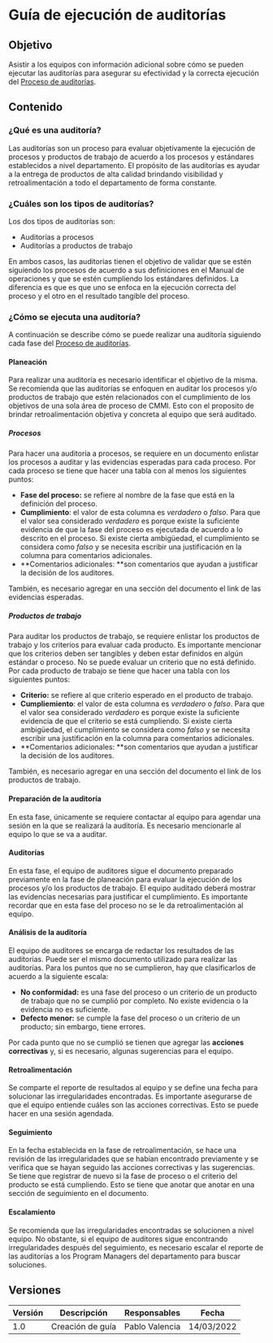 # Guía de ejecución de auditorías

## Objetivo

Asistir a los equipos con información adicional sobre cómo se pueden ejecutar
las auditorías para asegurar su efectividad y la correcta ejecución del
[Proceso de auditorías](../Procesos/Auditorias.md).

## Contenido

### ¿Qué es una auditoría?

Las auditorías son un proceso para evaluar objetivamente la ejecución de
procesos y productos de trabajo de acuerdo a los procesos y estándares
establecidos a nivel departamento. El propósito de las auditorías es ayudar a la
entrega de productos de alta calidad brindando visibilidad y retroalimentación a
todo el departamento de forma constante.

### ¿Cuáles son los tipos de auditorías?

Los dos tipos de auditorías son:

- Auditorías a procesos
- Auditorías a productos de trabajo

En ambos casos, las auditorías tienen el objetivo de validar que se estén
siguiendo los procesos de acuerdo a sus definiciones en el Manual de operaciones
y que se estén cumpliendo los estándares definidos. La diferencia es que es que
uno se enfoca en la ejecución correcta del proceso y el otro en el resultado
tangible del proceso.

### ¿Cómo se ejecuta una auditoría?

A continuación se describe cómo se puede realizar una auditoría siguiendo cada
fase del [Proceso de auditorías](../Procesos/Auditorias.md).

#### Planeación

Para realizar una auditoría es necesario identificar el objetivo de la misma. Se
recomienda que las auditorías se enfoquen en auditar los procesos y/o productos
de trabajo que estén relacionados con el cumplimiento de los objetivos de una
sola área de proceso de CMMI. Esto con el proposito de brindar retroalimentación
objetiva y concreta al equipo que será auditado.

##### Procesos

Para hacer una auditoría a procesos, se requiere en un documento enlistar los
procesos a auditar y las evidencias esperadas para cada proceso. Por cada proceso
se tiene que hacer una tabla con al menos los siguientes puntos:

- **Fase del proceso:** se refiere al nombre de la fase que está en la
definición del proceso.
- **Cumplimiento**: el valor de esta columna es *verdadero* o *falso*. Para que
el valor sea considerado *verdadero* es porque existe la suficiente evidencia de que
la fase del proceso es ejecutada de acuerdo a lo descrito en el proceso. Si
existe cierta ambigüedad, el cumplimiento se considera como *falso* y se
necesita escribir una justificación en la columna para comentarios adicionales.
- **Comentarios adicionales: **son comentarios que ayudan a justificar la
decisión de los auditores.

También, es necesario agregar en una sección del documento el link de las
evidencias esperadas.

##### Productos de trabajo

Para auditar los productos de trabajo, se requiere enlistar los productos de
trabajo y los criterios para evaluar cada producto. Es importante mencionar que
los criterios deben ser tangibles y deben estar definidos en algún estándar o
proceso. No se puede evaluar un criterio que no está definido. Por cada
producto de trabajo se tiene que hacer una tabla con los siguientes puntos:

- **Criterio:** se refiere al que criterio esperado en el producto de trabajo.
- **Cumpliemiento**: el valor de esta columna es *verdadero* o *falso*. Para que
el valor sea considerado *verdadero* es porque existe la suficiente evidencia de que
el criterio se está cumpliendo. Si existe cierta ambigüedad, el cumplimiento se
considera como *falso* y se necesita escribir una justificación en la columna
para comentarios adicionales.
- **Comentarios adicionales: **son comentarios que ayudan a justificar la
decisión de los auditores.

También, es necesario agregar en una sección del documento el link de los
productos de trabajo.

#### Preparación de la auditoría

En esta fase, únicamente se requiere contactar al equipo para agendar una sesión
en la que se realizará la auditoría. Es necesario mencionarle al equipo lo que
se va a auditar.

#### Auditorías

En esta fase, el equipo de auditores sigue el documento preparado previamente en
la fase de planeación para evaluar la ejecución de los procesos y/o los
productos de trabajo. El equipo auditado deberá mostrar las evidencias
necesarias para justificar el cumplimiento. Es importante recordar que en esta
fase del proceso no se le da retroalimentación al equipo.

#### Análisis de la auditoría

El equipo de auditores se encarga de redactar los resultados de las auditorías.
Puede ser el mismo documento utilizado para realizar las auditorías. Para los
puntos que no se cumplieron, hay que clasificarlos de acuerdo a la siguiente
escala:

- **No conformidad:** es una fase del proceso o un criterio de un producto de
trabajo que no se cumplió por completo. No existe evidencia o la
evidencia no es suficiente.
- **Defecto menor:** se cumple la fase del proceso o un criterio de un producto;
sin embargo, tiene errores.

Por cada punto que no se cumplió se tienen que agregar las
**acciones correctivas** y, si es necesario, algunas sugerencias para el equipo.

#### Retroalimentación

Se comparte el reporte de resultados al equipo y se define una fecha para
solucionar las irregularidades encontradas. Es importante asegurarse de que el
equipo entiende cuáles son las acciones correctivas. Esto se puede hacer en una
sesión agendada.

#### Seguimiento

En la fecha establecida en la fase de retroalimentación, se hace una revisión de
las irregularidades que se habían encontrado previamente y se verifica que se
hayan seguido las acciones correctivas y las sugerencias. Se tiene que registrar
de nuevo si la fase de proceso o el criterio del producto se está cumpliendo.
Esto se tiene que anotar que anotar en una sección de seguimiento en el documento.

#### Escalamiento

Se recomienda que las irregularidades encontradas se solucionen a nivel equipo.
No obstante, si el equipo de auditores sigue encontrando irregularidades después
del seguimiento, es necesario escalar el reporte de las auditorías a los
Program Managers del departamento para buscar soluciones.

## Versiones

| Versión | Descripción      | Responsables   | Fecha      |
| ------- | ---------------- | -------------- | ---------- |
| 1.0     | Creación de guía | Pablo Valencia | 14/03/2022 |













